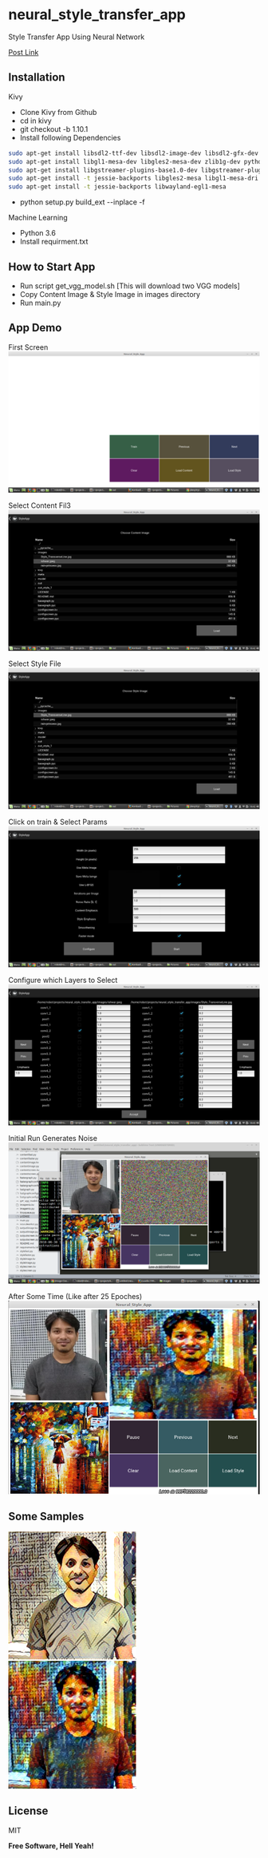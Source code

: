 # neural_style_transfer_app 
Style Transfer App Using Neural Network

[Post Link](https://medium.com/@ishwarsawale/neural-style-transfer-app-7d5feb3df422)

## Installation 
Kivy
  - Clone Kivy from Github
  - cd in kivy
  - git checkout -b 1.10.1
  - Install following Dependencies
  ```bash
  sudo apt-get install libsdl2-ttf-dev libsdl2-image-dev libsdl2-gfx-dev libsdl2-dev libsdl2-mixer-dev
sudo apt-get install libgl1-mesa-dev libgles2-mesa-dev zlib1g-dev python-pip
sudo apt-get install libgstreamer-plugins-base1.0-dev libgstreamer-plugins-bad1.0-dev libgstreamer-plugins-good1.0-dev
sudo apt-get install -t jessie-backports libgles2-mesa libgl1-mesa-dri libgl1-mesa-glx libdrm2
sudo apt-get install -t jessie-backports libwayland-egl1-mesa
  ```
  - python setup.py build_ext --inplace -f

Machine Learning
  - Python 3.6
  - Install requirment.txt


## How to Start App
- Run script get_vgg_model.sh [This will download two VGG models]
- Copy Content Image & Style Image in images directory
- Run main.py

## App Demo

First Screen
![First Screen](support_images/imag_1.png)

Select Content Fil3
![First Screen](support_images/imag_2.png)

Select Style File
![First Screen](support_images/imag_3.png)

Click on train & Select Params
![First Screen](support_images/imag_4.png)

Configure which Layers to Select
![First Screen](support_images/imag_5.png)

Initial Run Generates Noise
![First Screen](support_images/imag_6.png)

After Some Time (Like after 25 Epoches)
![First Screen](support_images/imag_7.png)

## Some Samples
![alt-text-1](support_images/st_2.png) ![alt-text-2](support_images/st_1.png)


License
----

MIT


**Free Software, Hell Yeah!**
